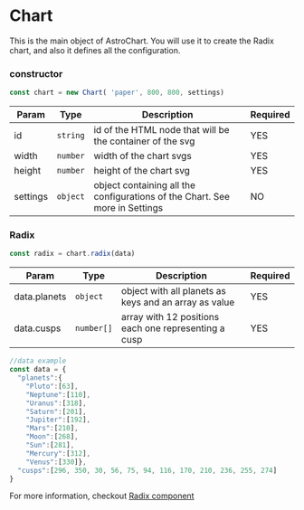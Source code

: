 # Chart

This is the main object of AstroChart. You will use it to create the Radix chart, and also it defines all the configuration.


### constructor
```typescript
const chart = new Chart( 'paper', 800, 800, settings)
```
| Param       | Type        | Description | Required |
| ----------- | ----------- |------------ |--------- |
| id          | `string`    | id of the HTML node that will be the container of the svg| YES      |
| width       | `number`    | width of the chart svgs| YES      |
| height      | `number`    | height of the chart svg| YES      |
| settings    | `object`    | object containing all the configurations of the Chart. See more in Settings| NO       |

### Radix
```typescript
const radix = chart.radix(data)
```
| Param        | Type      | Description | Required |
| -----------  | --------- |------------ |--------- |
| data.planets | `object`  | object with all planets as keys and an array as value| YES      |
| data.cusps   | `number[]`| array with 12 positions each one representing a cusp | YES      |

```typescript
//data example
const data = {
  "planets":{
    "Pluto":[63], 
    "Neptune":[110], 
    "Uranus":[318], 
    "Saturn":[201], 
    "Jupiter":[192], 
    "Mars":[210], 
    "Moon":[268], 
    "Sun":[281],
    "Mercury":[312], 
    "Venus":[330]},
  "cusps":[296, 350, 30, 56, 75, 94, 116, 170, 210, 236, 255, 274]			
}
```

For more information, checkout [Radix component](radix.md)